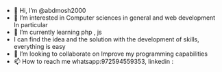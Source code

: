- 👋 Hi, I’m @abdmosh2000
- 👀 I’m interested in Computer sciences in general and web development In particular
- 🌱 I’m currently learning php , js 
- I can find the idea and the solution with the development of skills, everything is easy
- 💞️ I’m looking to collaborate on Improve my programming capabilities
- 📫 How to reach me whatsapp:972594559353, linkedin :

<!---
abdmosh2000/abdmosh2000 is a ✨ special ✨ repository because its `README.md` (this file) appears on your GitHub profile.
You can click the Preview link to take a look at your changes.
--->
